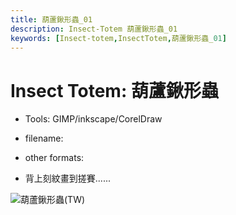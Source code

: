 ```yaml
---
title: 葫蘆鍬形蟲_01
description: Insect-Totem 葫蘆鍬形蟲_01
keywords: [Insect-totem,InsectTotem,葫蘆鍬形蟲_01]
---
```


# Insect Totem: 葫蘆鍬形蟲

* Tools: GIMP/inkscape/CorelDraw
* filename: 
* other formats: 

* 背上刻紋畫到搓賽......

![葫蘆鍬形蟲(TW)](/img/dragonfly_logo_tutorial.png "dragonfly_logo_tutorial.png")
 

